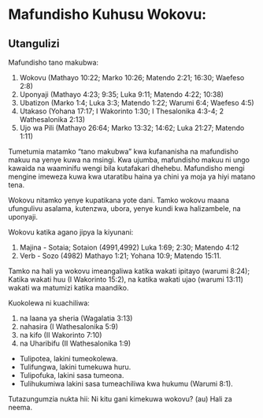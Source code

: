 ﻿# Mafundisho Kuhusu Wokovu:

## Utangulizi

Mafundisho tano makubwa:

1. Wokovu (Mathayo 10:22; Marko 10:26; Matendo 2:21; 16:30; Waefeso 2:8)
2. Uponyaji (Mathayo 4:23; 9:35; Luka 9:11; Matendo 4:22; 10:38)
3. Ubatizon (Marko 1:4; Luka 3:3; Matendo 1:22; Warumi 6:4; Waefeso 4:5)
4. Utakaso (Yohana 17:17; I Wakorinto 1:30; I Thesalonika 4:3-4; 2 Wathesalonika 2:13)
5. Ujo wa Pili (Mathayo 26:64; Marko 13:32; 14:62; Luka 21:27; Matendo 1:11)

Tumetumia matamko “tano makubwa” kwa kufananisha na mafundisho makuu na yenye kuwa na msingi. Kwa ujumba, mafundisho makuu ni ungo kawaida na waaminifu wengi bila kutafakari dhehebu. Mafundisho mengi mengine imeweza kuwa kwa utaratibu haina ya chini ya moja ya hiyi matano tena.

Wokovu nitamko yenye kupatikana yote dani. Tamko wokovu maana ufungulivu asalama, kutenzwa, ubora, yenye kundi kwa halizambele, na uponyaji.

Wokovu katika agano jipya la kiyunani:

1. Majina - Sotaia; Sotaion (4991,4992) Luka 1:69; 2:30; Matendo 4:12
2. Verb - Sozo (4982) Mathayo 1:21; Yohana 10:9; Matendo 15:11.

Tamko na hali ya wokovu imeangaliwa katika wakati ipitayo (warumi 8:24); Katika wakati huu (I Wakorinto 15:2), na katika wakati ujao (warumi 13:11) wakati wa matumizi katika maandiko.

Kuokolewa ni kuachiliwa:

1. na laana ya sheria (Wagalatia 3:13)
2. nahasira (I Wathesalonika 5:9)
3. na kifo (II Wakorinto 7:10)
4. na Uharibifu (II Wathesalonika 1:9)

* Tulipotea, lakini tumeokolewa.
* Tulifungwa, lakini tumekuwa huru.
* Tulipofuka, lakini sasa tumeona.
* Tulihukumiwa lakini sasa tumeachiliwa kwa hukumu (Warumi 8:1).

Tutazungumzia nukta hii: Ni kitu gani kimekuwa wokovu? (au) Hali za neema.

